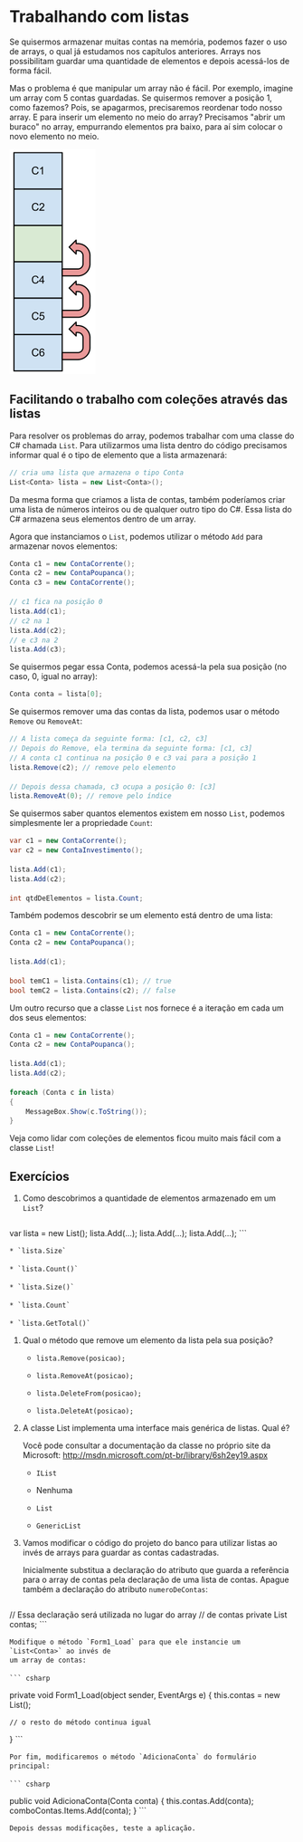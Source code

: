 # Trabalhando com listas



Se quisermos armazenar muitas contas na memória, podemos fazer o uso de arrays, o qual já
estudamos nos capítulos anteriores. Arrays nos possibilitam guardar uma quantidade de
elementos e depois acessá-los de forma fácil.

Mas o problema é que manipular um array não é fácil. Por exemplo, imagine um array com 5
contas guardadas. Se quisermos remover a posição 1, como fazemos? Pois, se apagarmos,
precisaremos reordenar todo nosso array. E para inserir um elemento no meio do array?
Precisamos "abrir um buraco" no array, empurrando elementos pra baixo, para aí sim colocar
o novo elemento no meio.

![ {w=15%}](assets/imagens/listas/list.png)

## Facilitando o trabalho com coleções através das listas

Para resolver os problemas do array, podemos trabalhar com uma classe do C# chamada `List`.
Para utilizarmos uma lista dentro do código precisamos informar qual é o tipo de elemento que
a lista armazenará:

``` csharp
// cria uma lista que armazena o tipo Conta
List<Conta> lista = new List<Conta>();
```

Da mesma forma que criamos a lista de contas, também poderíamos criar uma lista de números
inteiros ou de qualquer outro tipo do C#. Essa lista do C# armazena seus elementos dentro
de um array.

Agora que instanciamos o `List`, podemos utilizar o método `Add` para armazenar novos
elementos:

``` csharp
Conta c1 = new ContaCorrente();
Conta c2 = new ContaPoupanca();
Conta c3 = new ContaCorrente();

// c1 fica na posição 0
lista.Add(c1);
// c2 na 1
lista.Add(c2);
// e c3 na 2
lista.Add(c3);
```

Se quisermos pegar essa Conta, podemos acessá-la pela sua posição (no caso, 0, igual no array):

``` csharp
Conta conta = lista[0];
```

Se quisermos remover uma das contas da lista, podemos usar o método `Remove` ou `RemoveAt`:

``` csharp
// A lista começa da seguinte forma: [c1, c2, c3]
// Depois do Remove, ela termina da seguinte forma: [c1, c3]
// A conta c1 continua na posição 0 e c3 vai para a posição 1
lista.Remove(c2); // remove pelo elemento

// Depois dessa chamada, c3 ocupa a posição 0: [c3]
lista.RemoveAt(0); // remove pelo índice
```

Se quisermos saber quantos elementos existem em nosso `List`, podemos simplesmente ler a
propriedade `Count`:

``` csharp
var c1 = new ContaCorrente();
var c2 = new ContaInvestimento();

lista.Add(c1);
lista.Add(c2);

int qtdDeElementos = lista.Count;
```

Também podemos descobrir se um elemento está dentro de uma lista:

``` csharp
Conta c1 = new ContaCorrente();
Conta c2 = new ContaPoupanca();

lista.Add(c1);

bool temC1 = lista.Contains(c1); // true
bool temC2 = lista.Contains(c2); // false
```

Um outro recurso que a classe `List` nos fornece é a iteração em cada um
dos seus elementos:

``` csharp
Conta c1 = new ContaCorrente();
Conta c2 = new ContaPoupanca();

lista.Add(c1);
lista.Add(c2);

foreach (Conta c in lista)
{
    MessageBox.Show(c.ToString());
}
```

Veja como lidar com coleções de elementos ficou muito mais fácil com a classe
`List`!

## Exercícios
1. Como descobrimos a quantidade de elementos armazenado em um `List`?

	``` csharp
 var lista = new List<Conta>();
 lista.Add(...);
 lista.Add(...);
 lista.Add(...);
	```

	* `lista.Size`

	* `lista.Count()`

	* `lista.Size()`

	* `lista.Count`

	* `lista.GetTotal()`

	
1. Qual o método que remove um elemento da lista pela sua posição?

	* `lista.Remove(posicao);`

	* `lista.RemoveAt(posicao);`

	* `lista.DeleteFrom(posicao);`

	* `lista.DeleteAt(posicao);`

	
1. A classe List implementa uma interface mais genérica de listas. Qual é?

	Você pode consultar a documentação da classe no próprio site da Microsoft:
	http://msdn.microsoft.com/pt-br/library/6sh2ey19.aspx

	* `IList`

	* Nenhuma

	* `List`

	* `GenericList`

	
1. Vamos modificar o código do projeto do banco para utilizar listas ao invés de arrays
	para guardar as contas cadastradas.

	Inicialmente substitua a declaração do atributo que guarda a referência para o array
	de contas pela declaração de uma lista de contas. Apague também a declaração do atributo
	`numeroDeContas`:

	``` csharp
 // Essa declaração será utilizada no lugar do array
 // de contas
 private List<Conta> contas;
	```

	Modifique o método `Form1_Load` para que ele instancie um `List<Conta>` ao invés de
	um array de contas:

	``` csharp
 private void Form1_Load(object sender, EventArgs e)
 {
    this.contas = new List<Conta>();

    // o resto do método continua igual
 }
	```

	Por fim, modificaremos o método `AdicionaConta` do formulário principal:

	``` csharp
 public void AdicionaConta(Conta conta) {
    this.contas.Add(conta);
    comboContas.Items.Add(conta);
 }
	```

	Depois dessas modificações, teste a aplicação.

